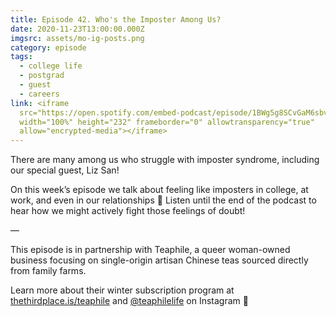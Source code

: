 ```yaml
---
title: Episode 42. Who's the Imposter Among Us?
date: 2020-11-23T13:00:00.000Z
imgsrc: assets/mo-ig-posts.png
category: episode
tags:
  - college life
  - postgrad
  - guest
  - careers
link: <iframe
  src="https://open.spotify.com/embed-podcast/episode/1BWg5g8SCvGaM6sbvvkiIl"
  width="100%" height="232" frameborder="0" allowtransparency="true"
  allow="encrypted-media"></iframe>
---
```

There are many among us who struggle with imposter syndrome, including our special guest, Liz San!

On this week’s episode we talk about feeling like imposters in college, at work, and even in our relationships 👻 Listen until the end of the podcast to hear how we might actively fight those feelings of doubt!

—⁣⁣⁣

This episode is in partnership with Teaphile, a queer woman-owned business focusing on single-origin artisan Chinese teas sourced directly from family farms.

Learn more about their winter subscription program at [thethirdplace.is/teaphile](https://thethirdplace.is/teaphile) and [@teaphilelife](https://www.instagram.com/teaphilelife/?hl=en) on Instagram 🍃